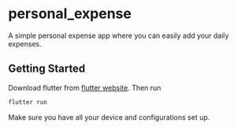 # personal_expense

A simple personal expense app where you can easily add your daily expenses.

## Getting Started

Download flutter from [flutter website](https://flutter.dev/docs/get-started/install).
Then run

```bash
flutter run
```

Make sure you have all your device and configurations set up.